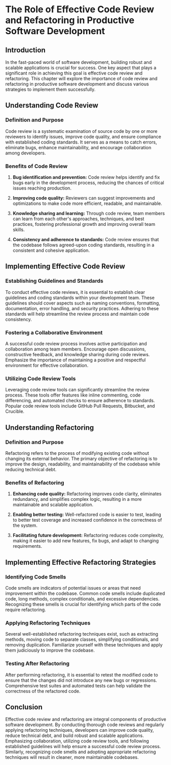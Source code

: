 The Role of Effective Code Review and Refactoring in Productive Software Development
=============================================================================================

Introduction
------------

In the fast-paced world of software development, building robust and scalable applications is crucial for success. One key aspect that plays a significant role in achieving this goal is effective code review and refactoring. This chapter will explore the importance of code review and refactoring in productive software development and discuss various strategies to implement them successfully.

Understanding Code Review
-------------------------

### Definition and Purpose

Code review is a systematic examination of source code by one or more reviewers to identify issues, improve code quality, and ensure compliance with established coding standards. It serves as a means to catch errors, eliminate bugs, enhance maintainability, and encourage collaboration among developers.

### Benefits of Code Review

1. **Bug identification and prevention:** Code review helps identify and fix bugs early in the development process, reducing the chances of critical issues reaching production.

2. **Improving code quality:** Reviewers can suggest improvements and optimizations to make code more efficient, readable, and maintainable.

3. **Knowledge sharing and learning:** Through code review, team members can learn from each other's approaches, techniques, and best practices, fostering professional growth and improving overall team skills.

4. **Consistency and adherence to standards:** Code review ensures that the codebase follows agreed-upon coding standards, resulting in a consistent and cohesive application.

Implementing Effective Code Review
----------------------------------

### Establishing Guidelines and Standards

To conduct effective code reviews, it is essential to establish clear guidelines and coding standards within your development team. These guidelines should cover aspects such as naming conventions, formatting, documentation, error handling, and security practices. Adhering to these standards will help streamline the review process and maintain code consistency.

### Fostering a Collaborative Environment

A successful code review process involves active participation and collaboration among team members. Encourage open discussions, constructive feedback, and knowledge sharing during code reviews. Emphasize the importance of maintaining a positive and respectful environment for effective collaboration.

### Utilizing Code Review Tools

Leveraging code review tools can significantly streamline the review process. These tools offer features like inline commenting, code differencing, and automated checks to ensure adherence to standards. Popular code review tools include GitHub Pull Requests, Bitbucket, and Crucible.

Understanding Refactoring
-------------------------

### Definition and Purpose

Refactoring refers to the process of modifying existing code without changing its external behavior. The primary objective of refactoring is to improve the design, readability, and maintainability of the codebase while reducing technical debt.

### Benefits of Refactoring

1. **Enhancing code quality:** Refactoring improves code clarity, eliminates redundancy, and simplifies complex logic, resulting in a more maintainable and scalable application.

2. **Enabling better testing:** Well-refactored code is easier to test, leading to better test coverage and increased confidence in the correctness of the system.

3. **Facilitating future development:** Refactoring reduces code complexity, making it easier to add new features, fix bugs, and adapt to changing requirements.

Implementing Effective Refactoring Strategies
---------------------------------------------

### Identifying Code Smells

Code smells are indicators of potential issues or areas that need improvement within the codebase. Common code smells include duplicated code, long methods, complex conditionals, and excessive dependencies. Recognizing these smells is crucial for identifying which parts of the code require refactoring.

### Applying Refactoring Techniques

Several well-established refactoring techniques exist, such as extracting methods, moving code to separate classes, simplifying conditionals, and removing duplication. Familiarize yourself with these techniques and apply them judiciously to improve the codebase.

### Testing After Refactoring

After performing refactoring, it is essential to retest the modified code to ensure that the changes did not introduce any new bugs or regressions. Comprehensive test suites and automated tests can help validate the correctness of the refactored code.

Conclusion
----------

Effective code review and refactoring are integral components of productive software development. By conducting thorough code reviews and regularly applying refactoring techniques, developers can improve code quality, reduce technical debt, and build robust and scalable applications. Emphasizing collaboration, utilizing code review tools, and following established guidelines will help ensure a successful code review process. Similarly, recognizing code smells and adopting appropriate refactoring techniques will result in cleaner, more maintainable codebases.

